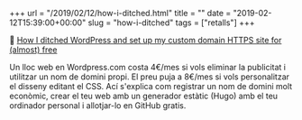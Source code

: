 +++
url = "/2019/02/12/how-i-ditched.html"
title = ""
date = "2019-02-12T15:39:00+00:00"
slug = "how-i-ditched"
tags = ["retalls"]
+++

📎 [How I ditched WordPress and set up my custom domain HTTPS site for (almost) free](https://vickylai.com/verbose/how-i-ditched-wordpress-and-set-up-my-custom-domain-https-site-for-almost-free/)

Un lloc web en Wordpress.com costa 4€/mes si vols eliminar la publicitat i utilitzar un nom de domini propi. El preu puja a 8€/mes si vols personalitzar el disseny editant el CSS. Ací s'explica com registrar un nom de domini molt econòmic, crear el teu web amb un generador estàtic (Hugo) amb el teu ordinador personal i allotjar-lo en GitHub gratis.

